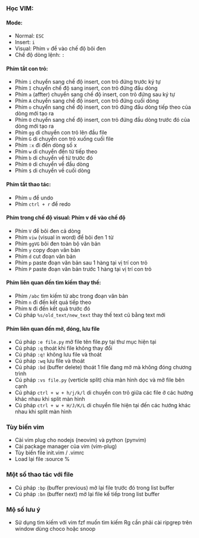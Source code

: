 ### Học VIM:

#### Mode:

- Normal: `ESC`
- Insert: `i`
- Visual: Phím `v` để vào chế độ bôi đen
- Chế độ dòng lệnh: `:`

#### Phím tắt con trỏ:

- Phím `i` chuyển sang chế độ insert, con trỏ đứng trước ký tự
- Phím `I` chuyển chế độ sang insert, con trỏ đứng đầu dòng
- Phím `a` (affter) chuyển sang chế độ insert, con trỏ đứng sau ký tự
- Phím `A` chuyển sang chế độ insert, con trỏ đứng cuối dòng
- Phím `o` chuyển sang chế độ insert, con trỏ đứng đầu dòng tiếp theo của dòng mới tạo ra
- Phím `O` chuyển sang chế độ insert, con trỏ đứng đầu dòng trước đó của dòng mới tạo ra
- Phím `gg` di chuyển con trỏ lên đầu file
- Phím `G` di chuyển con trỏ xuống cuối file
- Phím `:x` đi đến dòng số x
- Phím `w` di chuyển đến từ tiếp theo
- Phím `b` di chuyển về từ trước đó
- Phím `0` di chuyển về đầu dòng
- Phím `$` di chuyển về cuối dòng

#### Phím tắt thao tác:

- Phím `u` để undo
- Phím `ctrl + r` để redo

#### Phím trong chế độ visual: Phím v để vào chế độ

- Phím `V` để bôi đen cả dòng
- Phím `viw` (visual in word) để bôi đen 1 từ
- Phím `ggVG` bôi đen toàn bộ văn bản
- Phím `y` copy đoạn văn bản
- Phím `d` cut đoạn văn bản
- Phím `p` paste đoạn văn bản sau 1 hàng tại vị trí con trỏ
- Phím `P` paste đoạn văn bản trước 1 hàng tại vị trí con trỏ

#### Phím liên quan đến tìm kiếm thay thế:

- Phím `/abc` tìm kiếm từ abc trong đoạn văn bản
- Phím `n` đi đến kết quả tiếp theo
- Phím `N` đi đến kết quả trước đó
- Cú pháp `%s/old_text/new_text` thay thế text cũ bằng text mới

#### Phím liên quan đến mở, đóng, lưu file

- Cú pháp `:e file.py` mở file tên file.py tại thư mục hiện tại
- Cú pháp `:q` thoát khi file không thay đổi
- Cú pháp `:q!` không lưu file và thoát
- Cú pháp `:wq` lưu file và thoát
- Cú pháp `:bd` (buffer delete) thoát 1 file đang mở mà không đóng chương trình
- Cú pháp `:vs file.py` (verticle split) chia màn hình dọc và mở file bên cạnh
- Cú pháp `ctrl + w + h/j/k/l` di chuyển con trỏ giữa các file ở các hướng khác nhau khi split màn hình
- Cú pháp `ctrl + w + H/J/K/L` di chuyển file hiện tại đến các hướng khác nhau khi split màn hình

### Tùy biến vim

- Cài vim plug cho nodejs (neovim) và python (pynvim)
- Cài package manager của vim (vim-plug)
- Tùy biến file init.vim / .vimrc
- Load lại file :source %

### Một số thao tác với file

- Cú pháp `:bp` (buffer previous) mở lại file trước đó trong list buffer
- Cú pháp `:bn` (buffer next) mở lại file kế tiếp trong list buffer

### Mộ số lưu ý

- Sử dụng tìm kiếm với vim fzf muốn tìm kiếm Rg cần phải cài ripgrep trên window dùng choco hoặc snoop

